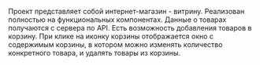 Проект представляет собой интернет-магазин - витрину. Реализован полностью на функциональных компонентах.
Данные о товарах получаются с сервера по API.
Есть возможность добавления товаров в корзину.
При клике на иконку корзины отображается окно с содержимым корзины, в котором можно изменять количество конкретного товара, и удалять товары из корзины.